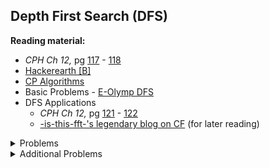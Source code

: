 ## Depth First Search (DFS)

**Reading material:**
* *CPH Ch 12,* pg [117](https://cses.fi/book/book.pdf#page=127) - [118](https://cses.fi/book/book.pdf#page=128)
* [Hackerearth [B]](https://www.hackerearth.com/practice/algorithms/graphs/depth-first-search/tutorial/)
* [CP Algorithms](https://cp-algorithms.com/graph/depth-first-search.html)
* Basic Problems - [E-Olymp DFS](https://www.e-olymp.com/en/contests/9116)
* DFS Applications
    * *CPH Ch 12,* pg [121](https://cses.fi/book/book.pdf#page=131) - [122](https://cses.fi/book/book.pdf#page=132)
    * [-is-this-fft-'s legendary blog on CF](https://codeforces.com/blog/entry/68138) (for later reading)

<details>
<summary>Problems</summary>
<ul>
    <li><a href="https://codeforces.com/problemset/problem/1143/C">CF 1143 C Queen</a></li>
    <li><a href="https://codeforces.com/problemset/problem/277/A">CF 277 A Learning Languages</a></li>
    <li><a href="https://codeforces.com/problemset/problem/1130/C">CF 1130 C Connect</a></li>
    <li><a href="https://codeforces.com/problemset/problem/580/C">CF 580 C Kefa and Park</a></li>
    <li><a href="https://codeforces.com/problemset/problem/510/B">CF 510 B Fox And Two Dots</a></li>
    <li><a href="https://codeforces.com/problemset/problem/839/C">CF 839 C Journey</a></li>
    <li><a href="https://codeforces.com/problemset/problem/1325/C">CF 1325 C Ehab and Path-etic MEXs</a></li>
    <li><a href="https://www.spoj.com/problems/BUGLIFE/">Spoj BUGLIFE A Bug’s Life</a></li>
    <li><a href="https://codeforces.com/problemset/problem/687/A">CF 687 A NP-Hard Problem</a></li>
    <li><a href="https://codeforces.com/problemset/problem/1176/E">CF 1176 E Cover it!</a></li>
</ul>
</details>


<details>
<summary>Additional Problems</summary>
<ul>
    <li><a href="https://www.spoj.com/problems/ABCPATH/">ABCPATH - ABC Path</a></li>
    <li><a href="https://codeforces.com/contest/781/problem/C">CF C Underground Lab</a></li>
   <li><a href="https://codeforces.com/contest/734/problem/E">CF E Anton and Tree</a></li>
   <li><a href="https://codeforces.com/contest/727/problem/A">CF A Transformation: from A to B</a></li>
   <li><a href="https://codeforces.com/problemset/problem/893/C">CF C Rumor</a></li>
   <li><a href="https://codeforces.com/problemset/problem/862/B">CF B Mahmoud and Ehab and the bipartiteness</a></li>
   <li><a href="https://codeforces.com/problemset/problem/755/C">CF C PolandBall and Forest</a></li>
   <li><a href="https://codeforces.com/problemset/problem/505/B">CF B Mr. Kitayuta's Colorful Graph</a></li>
   <li><a href="https://codeforces.com/problemset/problem/107/A">CF A Dorm Water Supply</a></li>
   <li><a href="https://codeforces.com/problemset/problem/802/J">CF J Send the Fool Further!</a></li>
   <li><a href="https://codeforces.com/problemset/problem/1263/D">CF D Secret Passwords</a></li>
   <li><a href="https://codeforces.com/problemset/problem/300/B">CF B Coach</a></li>
   <li><a href="https://codeforces.com/problemset/problem/103/B">CF B Cthulhu</a></li>
   <li><a href="https://codeforces.com/problemset/problem/771/A">CF A Bear and Friendship Condition</a></li>
   <li><a href="https://codeforces.com/problemset/problem/744/A">CF A Hongcow Builds A Nation</a></li>
   <li><a href="https://codeforces.com/problemset/problem/177/C1">CF C1 Party</a></li>
   <li><a href="https://codeforces.com/problemset/problem/320/B">CF B Ping Pong</a></li>

</ul>
</details>
